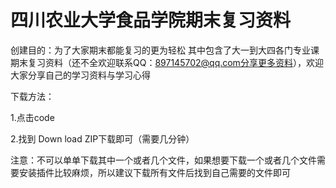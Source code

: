 # 四川农业大学食品学院期末复习资料
创建目的：为了大家期末都能复习的更为轻松
其中包含了大一到大四各门专业课期末复习资料（还不全欢迎联系QQ：897145702@qq.com分享更多资料），欢迎大家分享自己的学习资料与学习心得

下载方法：

1.点击code

2.找到 Down load ZIP下载即可（需要几分钟）

注意：不可以单单下载其中一个或者几个文件，如果想要下载一个或者几个文件需要安装插件比较麻烦，所以建议下载所有文件后找到自己需要的文件即可
